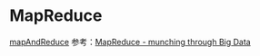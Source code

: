# MapReduce


[mapAndReduce](mapAndReduce.go) 参考：[MapReduce - munching through Big Data](https://appliedgo.net/mapreduce/)